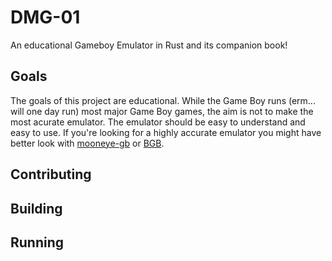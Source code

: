 # DMG-01

An educational Gameboy Emulator in Rust and its companion book!

## Goals

The goals of this project are educational. While the Game Boy runs (erm... will one day run) most major Game Boy games, the aim is not to make the most acurate emulator. The emulator should be easy to understand and easy to use. If you're looking for a highly accurate emulator you might have better look with [mooneye-gb](https://github.com/Gekkio/mooneye-gb) or [BGB](http://bgb.bircd.org/).

## Contributing

## Building

## Running
